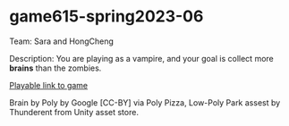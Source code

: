 # game615-spring2023-06
 
Team: Sara and HongCheng

Description: You are playing as a vampire, and your goal is collect more **brains** than the zombies. 


 [Playable link to game](https://SaraHashemii.github.io/game615-spring2023-06/exercise06/play/)
 
 
 Brain by Poly by Google [CC-BY] via Poly Pizza, 
 Low-Poly Park assest by Thunderent from Unity asset store. 
